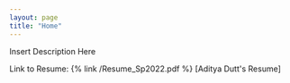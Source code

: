 ```yaml
---
layout: page
title: "Home"
---
```


Insert Description Here

Link to Resume: {% link /Resume_Sp2022.pdf %}
[Aditya Dutt's Resume]

